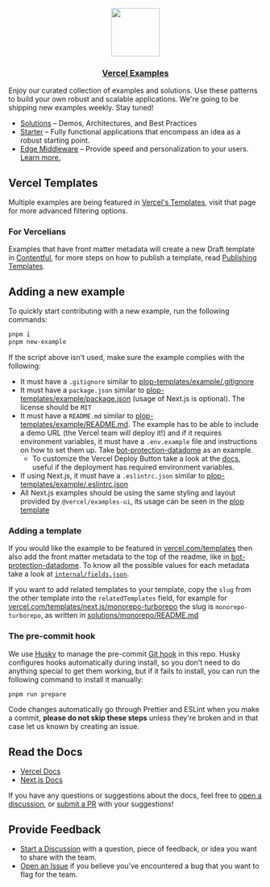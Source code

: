 <p align="center">
  <a href="https://vercel.com">
    <img src="https://assets.vercel.com/image/upload/v1588805858/repositories/vercel/logo.png" height="96">
    <h3 align="center">Vercel Examples</h3>
  </a>
</p>

Enjoy our curated collection of examples and solutions. Use these patterns to build your own robust and scalable applications.
We're going to be shipping new examples weekly. Stay tuned!

- [Solutions](/solutions) – Demos, Architectures, and Best Practices
- [Starter](/starter) – Fully functional applications that encompass an idea as a robust starting point.
- [Edge Middleware](/edge-middleware) – Provide speed and personalization to your users. [Learn more.](https://vercel.com/docs/concepts/functions/edge-middleware)

## Vercel Templates

Multiple examples are being featured in [Vercel's Templates](https://vercel.com/templates), visit that page for more advanced filtering options.

### For Vercelians

Examples that have front matter metadata will create a new Draft template in [Contentful](https://app.contentful.com), for more steps on how to publish a template, read [Publishing Templates](./internal/publishing-templates.md).

## Adding a new example

To quickly start contributing with a new example, run the following commands:

```bash
pnpm i
pnpm new-example
```

If the script above isn't used, make sure the example complies with the following:

- It must have a `.gitignore` similar to [plop-templates/example/.gitignore](./plop-templates/example/.gitignore)
- It must have a `package.json` similar to [plop-templates/example/package.json](./plop-templates/example/package.json) (usage of Next.js is optional). The license should be `MIT`
- It must have a `README.md` similar to [plop-templates/example/README.md](./plop-templates/example/README.md). The example has to be able to include a demo URL (the Vercel team will deploy it!) and if it requires environment variables, it must have a `.env.example` file and instructions on how to set them up. Take [bot-protection-datadome](./edge-middleware/bot-protection-datadome/README.md) as an example.
  - To customize the Vercel Deploy Button take a look at the [docs](https://vercel.com/docs/deploy-button), useful if the deployment has required environment variables.
- If using Next.js, it must have a `.eslintrc.json` similar to [plop-templates/example/.eslintrc.json](./plop-templates/example/.eslintrc.json)
- All Next.js examples should be using the same styling and layout provided by `@vercel/examples-ui`, its usage can be seen in the [plop template](./plop-templates/example)

### Adding a template

If you would like the example to be featured in [vercel.com/templates](https://vercel.com/templates) then also add the front matter metadata to the top of the readme, like in [bot-protection-datadome](./edge-middleware/bot-protection-datadome/README.md). To know all the possible values for each metadata take a look at [`internal/fields.json`](./internal/fields.json).

If you want to add related templates to your template, copy the `slug` from the other template into the `relatedTemplates` field, for example for [vercel.com/templates/next.js/monorepo-turborepo](https://vercel.com/templates/next.js/monorepo-turborepo) the slug is `monorepo-turborepo`, as written in [solutions/monorepo/README.md](./solutions/monorepo/README.md)

### The pre-commit hook

We use [Husky](https://typicode.github.io/husky/#/) to manage the pre-commit [Git hook](https://git-scm.com/docs/githooks) in this repo. Husky configures hooks automatically during install, so you don't need to do anything special to get them working, but if it fails to install, you can run the following command to install it manually:

```bash
pnpm run prepare
```

Code changes automatically go through Prettier and ESLint when you make a commit, **please do not skip these steps** unless they're broken and in that case let us known by creating an issue.

## Read the Docs

- [Vercel Docs](https://vercel.com/docs)
- [Next.js Docs](https://nextjs.org/docs)

If you have any questions or suggestions about the docs, feel free to [open a discussion](https://github.com/vercel/examples/discussions), or [submit a PR](https://github.com/vercel/examples/pulls) with your suggestions!

## Provide Feedback

- [Start a Discussion](https://github.com/vercel/examples/discussions) with a question, piece of feedback, or idea you want to share with the team.
- [Open an Issue](https://github.com/vercel/examples/issues) if you believe you've encountered a bug that you want to flag for the team.
